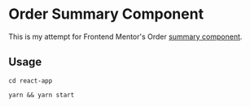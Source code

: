 # Order Summary Component
This is my attempt for Frontend Mentor's Order [summary component](https://www.frontendmentor.io/challenges/order-summary-component-QlPmajDUj).

## Usage
```cd react-app```

```yarn && yarn start```
